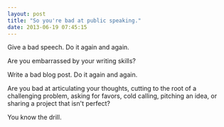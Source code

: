 ```yaml
---
layout: post
title: "So you're bad at public speaking."
date: 2013-06-19 07:45:15
---
```


Give a bad speech. Do it again and again.

Are you embarrassed by your writing skills?

Write a bad blog post. Do it again and again.

Are you bad at articulating your thoughts, cutting to the root of a challenging problem, asking for favors, cold calling, pitching an idea, or sharing a project that isn't perfect?

You know the drill.